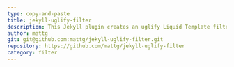 ```yaml
---
type: copy-and-paste
title: jekyll-uglify-filter
description: This Jekyll plugin creates an uglify Liquid Template filter to minify JavaScript for inlining
author: mattg
git: git@github.com:mattg/jekyll-uglify-filter.git
repository: https://github.com/mattg/jekyll-uglify-filter
category: filter
---
```

